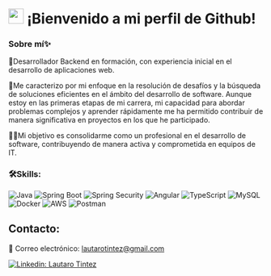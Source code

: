 <h1><img src = "https://raw.githubusercontent.com/MartinHeinz/MartinHeinz/master/wave.gif" width = 30px> ¡Bienvenido a mi perfil de Github!</h1>

### Sobre mí✨
🚀Desarrollador Backend en formación, con experiencia inicial en el desarrollo de aplicaciones web.

🧠Me caracterizo por mi enfoque en la resolución de desafíos y la búsqueda de soluciones eficientes en el ámbito del desarrollo de software. Aunque estoy en las primeras etapas de mi carrera, mi capacidad para abordar problemas complejos y aprender rápidamente me ha permitido contribuir de manera significativa en proyectos en los que he participado.

👨‍🏭Mi objetivo es consolidarme como un profesional en el desarrollo de software, contribuyendo de manera activa y comprometida en equipos de IT.

### 🛠️Skills:
![Java](https://img.shields.io/badge/Java-ED8B00?style=for-the-badge&logo=openjdk&logoColor=white)
![Spring Boot](https://img.shields.io/badge/Spring%20Boot-6DB33F?style=for-the-badge&logo=spring&logoColor=white)
![Spring Security](https://img.shields.io/badge/Spring%20Security-00AA55?style=for-the-badge&logo=springsecurity&logoColor=white)
![Angular](https://img.shields.io/badge/Angular-DD0031?style=for-the-badge&logo=angular&logoColor=white)
![TypeScript](https://img.shields.io/badge/TypeScript-007ACC?style=for-the-badge&logo=typescript&logoColor=white)
![MySQL](https://img.shields.io/badge/-MySQL-4479A1?style=for-the-badge&logo=mysql&labelColor=4479A1&logoColor=FFF)
![Docker](https://img.shields.io/badge/Docker-2496ED?style=for-the-badge&logo=docker&logoColor=white)
![AWS](https://img.shields.io/badge/AWS-232F3E?style=for-the-badge&logo=amazon-aws&logoColor=white)
![Postman](https://img.shields.io/badge/Postman-FF6C37?style=for-the-badge&logo=postman&logoColor=white)





## Contacto:

📩 Correo electrónico: lautarotintez@gmail.com

[![Linkedin: Lautaro Tintez](https://img.shields.io/badge/-Lautaro%20Tintez-blue?style=flat-square&logo=Linkedin&logoColor=white&link=https://www.linkedin.com/in/lautarotintez/)](https://www.linkedin.com/in/lautarotintez/)


<!---
LautaroTnz/LautaroTnz is a ✨ special ✨ repository because its `README.md` (this file) appears on your GitHub profile.
You can click the Preview link to take a look at your changes.
--->
